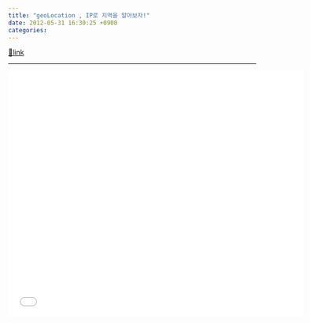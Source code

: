 ```yaml
---
title: "geoLocation , IP로 지역을 알아보자!"
date: 2012-05-31 16:30:25 +0900
categories: 
---
```

[🔗link](http://www.mins01.com/mh/tech/read/773)
***


<iframe frameborder="0" height="500" src="/web_work/geoLocation/geoLocation.php" style="border-top-width: 0px; border-right-width: 0px; border-bottom-width: 0px; border-left-width: 0px; " width="600"></iframe>
